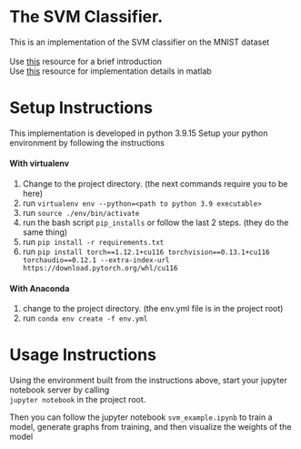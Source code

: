 # The SVM Classifier.

This is an implementation of the SVM classifier on the MNIST dataset
\
\
Use [this](https://www.robots.ox.ac.uk/~az/lectures/ml/lect2.pdf) resource for a brief introduction  
Use [this](https://www.robots.ox.ac.uk/~az/lectures/ml/matlab2.pdf) resource for implementation details in matlab


# Setup Instructions
This implementation is developed in python 3.9.15
Setup your python environment by following the instructions

#### With virtualenv
1. Change to the project directory. (the next commands require you to be here)
1. run `virtualenv env --python=<path to python 3.9 executable>`
1. run `source ./env/bin/activate`
1. run the bash script `pip_installs` or follow the last 2 steps. (they do the same thing)
1. run `pip install -r requirements.txt`
1. run `pip install torch==1.12.1+cu116 torchvision==0.13.1+cu116 torchaudio==0.12.1 --extra-index-url https://download.pytorch.org/whl/cu116`


#### With Anaconda
1. change to the project directory. (the env.yml file is in the project root)
1. run `conda env create -f env.yml`

# Usage Instructions
Using the environment built from the instructions above, start your jupyter notebook server by calling  
`jupyter notebook` in the project root.  

Then you can follow the jupyter notebook `svm_example.ipynb` to train a model, generate graphs from training, and then visualize the weights of the model
